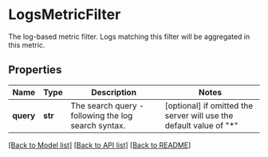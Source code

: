 # LogsMetricFilter

The log-based metric filter. Logs matching this filter will be aggregated in this metric.
## Properties
Name | Type | Description | Notes
------------ | ------------- | ------------- | -------------
**query** | **str** | The search query - following the log search syntax. | [optional]  if omitted the server will use the default value of "*"

[[Back to Model list]](README.md#documentation-for-models) [[Back to API list]](README.md#documentation-for-api-endpoints) [[Back to README]](README.md)


